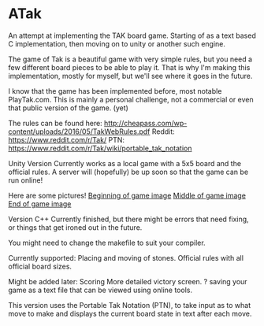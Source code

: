 # ATak
An attempt at implementing the TAK board game. Starting of as a text based C implementation, 
then moving on to unity or another such engine.

The game of Tak is a beautiful game with very simple rules, but you need a few different board 
pieces to be able to play it. That is why I'm making this implementation, mostly for myself, 
but we'll see where it goes in the future.

I know that the game has been implemented before, most notable PlayTak.com. This is mainly a 
personal challenge, not a commercial or even that public version of the game. (yet)

The rules can be found here: http://cheapass.com/wp-content/uploads/2016/05/TakWebRules.pdf
Reddit: https://www.reddit.com/r/Tak/
PTN: https://www.reddit.com/r/Tak/wiki/portable_tak_notation

 Unity Version
 Currently works as a local game with a 5x5 board and the official rules. A server
 will (hopefully) be up soon so that the game can be run online!
 
 Here are some pictures!
 [Beginning of game image](/Screenshots/StartGameScreen.PNG)
 [Middle of game image](/Screenshots/OngoingGameScreen.PNG)
 [End of game image](/Screenshots/EndGameScreen.PNG)

 Version C++ 
 Currently finished, but there might be errors that need fixing, or things that get ironed 
 out in the future.
 
 You might need to change the makefile to suit your compiler.
 
 Currently supported:
  Placing and moving of stones.
  Official rules with all official board sizes.
  
 Might be added later:
  Scoring
  More detailed victory screen. ?
  saving your game as a text file that can be viewed using online tools.
 
 This version uses the Portable Tak Notation (PTN), to take input as to what move to make and 
 displays the current board state in text after each move.
